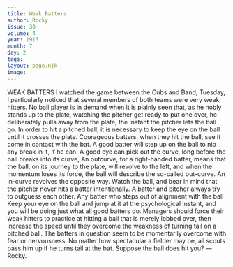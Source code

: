 ```yaml
---
title: Weak Batters
author: Rocky
issue: 30
volume: 4
year: 1913
month: 7
day: 2
tags:
layout: page.njk
image:
---
```

WEAK BATTERS    I watched the game between the Cubs and Band, Tuesday, I particularly noticed that several members of both teams were very weak hitters. No ball player is in demand when it is plainly seen that, as he nobly stands up to the plate, watching the pitcher get ready to put one over, he deliberately pulls away from the plate, the instant the pitcher lets the ball go. In order to hit a pitched ball, it is necessary to keep the eye on the ball until it crosses the plate. Courageous batters, when they hit the ball, see it come in contact with the bat. A good batter will step up on the ball to nip any break in it, if he can. A good eye can pick out the curve, long before the ball breaks into its curve, An outcurve, for a right-handed batter, means that the ball, on its journey to the plate, will revolve to the left, and when the momentum loses its force, the ball will describe the so-called out-curve. An in-curve revolves the opposite way. Watch the ball, and bear in mind that the pitcher never hits a batter intentionally. A batter and pitcher always try to outguess each other. Any batter who steps out of alignment with the ball Keep your eye on the ball and jump at it at the psychological instant, and you will be doing just what all good batters do. Managers should force their weak hitters to practice at hitting a ball that is merely lobbed over, then increase the speed until they overcome the weakness of turning tail on a pitched ball. The batters in question seem to be momentarily overcome with fear or nervousness. No matter how spectacular a fielder may be, all scouts pass him up if he turns tail at the bat. Suppose the ball does hit you? —Rocky. 




